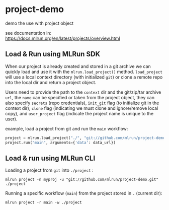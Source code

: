 # project-demo

demo the use with project object 

see documentation in: https://docs.mlrun.org/en/latest/projects/overview.html

## Load & Run using MLRun SDK

When our project is already created and stored in a git archive we can quickly load and use it with the 
`mlrun.load_project()` method. `load_project` will use a local context directory (with initialized `git`) 
or clone a remote repo into the local dir and return a project object.

Users need to provide the path to the `context` dir and the git/zip/tar archive `url`, the `name` can be specified or taken 
from the project object, they can also specify `secrets` (repo credentials), `init_git` flag (to initialize git in the context dir), 
`clone` flag (indicating we must clone and ignore/remove local copy), and `user_project` flag (indicate the project name is unique to the user).

example, load a project from git and run the `main` workflow:

```python
project = mlrun.load_project("./", "git://github.com/mlrun/project-demo.git")
project.run("main", arguments={'data': data_url})
```

## Load & run using MLRun CLI

Loading a project from `git` into `./project` :

```
mlrun project -n myproj -u "git://github.com/mlrun/project-demo.git" ./project
```

Running a specific workflow (`main`) from the project stored in `.` (current dir):

```
mlrun project -r main -w ./project
```

